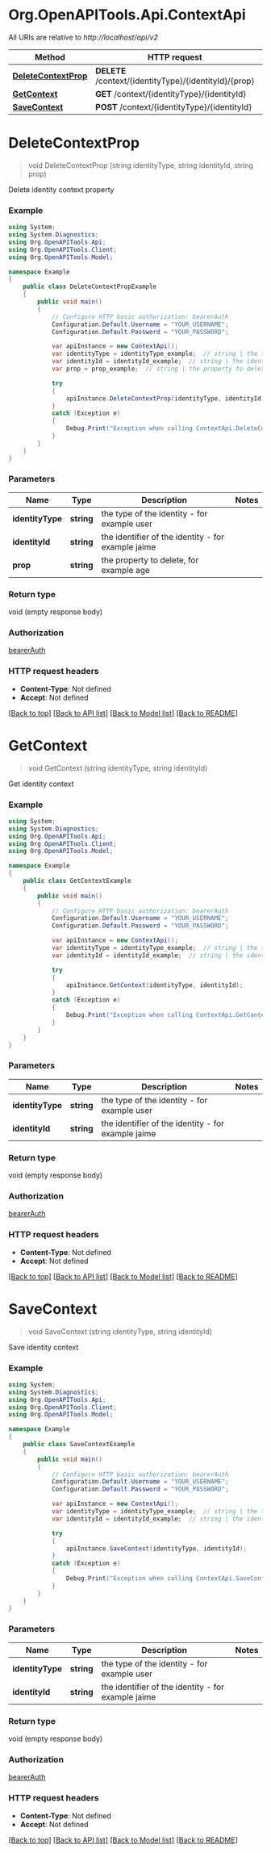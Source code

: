 # Org.OpenAPITools.Api.ContextApi

All URIs are relative to *http://localhost/api/v2*

Method | HTTP request | Description
------------- | ------------- | -------------
[**DeleteContextProp**](ContextApi.md#deletecontextprop) | **DELETE** /context/{identityType}/{identityId}/{prop} | 
[**GetContext**](ContextApi.md#getcontext) | **GET** /context/{identityType}/{identityId} | 
[**SaveContext**](ContextApi.md#savecontext) | **POST** /context/{identityType}/{identityId} | 


<a name="deletecontextprop"></a>
# **DeleteContextProp**
> void DeleteContextProp (string identityType, string identityId, string prop)



Delete identity context property

### Example
```csharp
using System;
using System.Diagnostics;
using Org.OpenAPITools.Api;
using Org.OpenAPITools.Client;
using Org.OpenAPITools.Model;

namespace Example
{
    public class DeleteContextPropExample
    {
        public void main()
        {
            // Configure HTTP basic authorization: bearerAuth
            Configuration.Default.Username = "YOUR_USERNAME";
            Configuration.Default.Password = "YOUR_PASSWORD";

            var apiInstance = new ContextApi();
            var identityType = identityType_example;  // string | the type of the identity - for example user
            var identityId = identityId_example;  // string | the identifier of the identity - for example jaime
            var prop = prop_example;  // string | the property to delete, for example age

            try
            {
                apiInstance.DeleteContextProp(identityType, identityId, prop);
            }
            catch (Exception e)
            {
                Debug.Print("Exception when calling ContextApi.DeleteContextProp: " + e.Message );
            }
        }
    }
}
```

### Parameters

Name | Type | Description  | Notes
------------- | ------------- | ------------- | -------------
 **identityType** | **string**| the type of the identity - for example user | 
 **identityId** | **string**| the identifier of the identity - for example jaime | 
 **prop** | **string**| the property to delete, for example age | 

### Return type

void (empty response body)

### Authorization

[bearerAuth](../README.md#bearerAuth)

### HTTP request headers

 - **Content-Type**: Not defined
 - **Accept**: Not defined

[[Back to top]](#) [[Back to API list]](../README.md#documentation-for-api-endpoints) [[Back to Model list]](../README.md#documentation-for-models) [[Back to README]](../README.md)

<a name="getcontext"></a>
# **GetContext**
> void GetContext (string identityType, string identityId)



Get identity context

### Example
```csharp
using System;
using System.Diagnostics;
using Org.OpenAPITools.Api;
using Org.OpenAPITools.Client;
using Org.OpenAPITools.Model;

namespace Example
{
    public class GetContextExample
    {
        public void main()
        {
            // Configure HTTP basic authorization: bearerAuth
            Configuration.Default.Username = "YOUR_USERNAME";
            Configuration.Default.Password = "YOUR_PASSWORD";

            var apiInstance = new ContextApi();
            var identityType = identityType_example;  // string | the type of the identity - for example user
            var identityId = identityId_example;  // string | the identifier of the identity - for example jaime

            try
            {
                apiInstance.GetContext(identityType, identityId);
            }
            catch (Exception e)
            {
                Debug.Print("Exception when calling ContextApi.GetContext: " + e.Message );
            }
        }
    }
}
```

### Parameters

Name | Type | Description  | Notes
------------- | ------------- | ------------- | -------------
 **identityType** | **string**| the type of the identity - for example user | 
 **identityId** | **string**| the identifier of the identity - for example jaime | 

### Return type

void (empty response body)

### Authorization

[bearerAuth](../README.md#bearerAuth)

### HTTP request headers

 - **Content-Type**: Not defined
 - **Accept**: Not defined

[[Back to top]](#) [[Back to API list]](../README.md#documentation-for-api-endpoints) [[Back to Model list]](../README.md#documentation-for-models) [[Back to README]](../README.md)

<a name="savecontext"></a>
# **SaveContext**
> void SaveContext (string identityType, string identityId)



Save identity context

### Example
```csharp
using System;
using System.Diagnostics;
using Org.OpenAPITools.Api;
using Org.OpenAPITools.Client;
using Org.OpenAPITools.Model;

namespace Example
{
    public class SaveContextExample
    {
        public void main()
        {
            // Configure HTTP basic authorization: bearerAuth
            Configuration.Default.Username = "YOUR_USERNAME";
            Configuration.Default.Password = "YOUR_PASSWORD";

            var apiInstance = new ContextApi();
            var identityType = identityType_example;  // string | the type of the identity - for example user
            var identityId = identityId_example;  // string | the identifier of the identity - for example jaime

            try
            {
                apiInstance.SaveContext(identityType, identityId);
            }
            catch (Exception e)
            {
                Debug.Print("Exception when calling ContextApi.SaveContext: " + e.Message );
            }
        }
    }
}
```

### Parameters

Name | Type | Description  | Notes
------------- | ------------- | ------------- | -------------
 **identityType** | **string**| the type of the identity - for example user | 
 **identityId** | **string**| the identifier of the identity - for example jaime | 

### Return type

void (empty response body)

### Authorization

[bearerAuth](../README.md#bearerAuth)

### HTTP request headers

 - **Content-Type**: Not defined
 - **Accept**: Not defined

[[Back to top]](#) [[Back to API list]](../README.md#documentation-for-api-endpoints) [[Back to Model list]](../README.md#documentation-for-models) [[Back to README]](../README.md)

